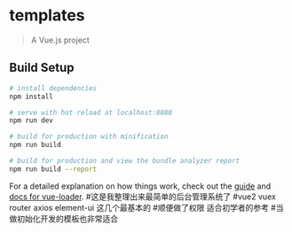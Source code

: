 # templates

> A Vue.js project

## Build Setup

``` bash
# install dependencies
npm install

# serve with hot reload at localhost:8080
npm run dev

# build for production with minification
npm run build

# build for production and view the bundle analyzer report
npm run build --report
```

For a detailed explanation on how things work, check out the [guide](http://vuejs-templates.github.io/webpack/) and [docs for vue-loader](http://vuejs.github.io/vue-loader).
#这是我整理出来最简单的后台管理系统了
#vue2 vuex router axios  element-ui 这几个最基本的
#顺便做了权限 适合初学者的参考
#当做初始化开发的模板也非常适合
